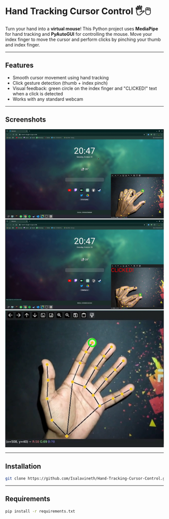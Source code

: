 # Hand Tracking Cursor Control 🖐️🖱️

Turn your hand into a **virtual mouse**! This Python project uses **MediaPipe** for hand tracking and **PyAutoGUI** for controlling the mouse. Move your index finger to move the cursor and perform clicks by pinching your thumb and index finger.

---

## Features

- Smooth cursor movement using hand tracking  
- Click gesture detection (thumb + index pinch)  
- Visual feedback: green circle on the index finger and "CLICKED!" text when a click is detected  
- Works with any standard webcam  

---

## Screenshots

![Hand Tracking Cursor](Screenshots/screenshot1.png)  
![Hand Tracking Cursor](Screenshots/screenshot2.png)  
![Hand Tracking Cursor](Screenshots/screenshot3.png)  

---

## Installation

```bash
git clone https://github.com/Isalavineth/Hand-Tracking-Cursor-Control.git
```

---

## Requirements

```bash
pip install -r requirements.txt

